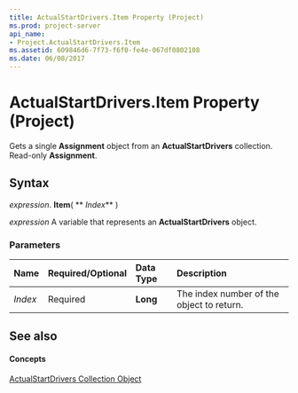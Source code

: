 ```yaml
---
title: ActualStartDrivers.Item Property (Project)
ms.prod: project-server
api_name:
- Project.ActualStartDrivers.Item
ms.assetid: 609846d6-7f73-f6f0-fe4e-067df0802108
ms.date: 06/08/2017
---
```



# ActualStartDrivers.Item Property (Project)

Gets a single  **Assignment** object from an **ActualStartDrivers** collection. Read-only **Assignment**.


## Syntax

 _expression_. **Item**( ** _Index_** )

 _expression_ A variable that represents an **ActualStartDrivers** object.


### Parameters



|**Name**|**Required/Optional**|**Data Type**|**Description**|
|:-----|:-----|:-----|:-----|
| _Index_|Required|**Long**|The index number of the object to return.|

## See also


#### Concepts


[ActualStartDrivers Collection Object](Project.actualstartdrivers.md)

